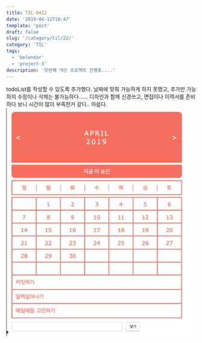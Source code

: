 ```yaml
---
title: TIL-0412
date: '2019-04-12T18:47'
template: 'post'
draft: false
slug: '/category/til/22/'
category: 'TIL'
tags:
  - 'belendar'
  - 'project-3'
description: '첫번째 개인 프로젝트 진행중....'
---
```


todoList를 작성할 수 있도록 추가했다. 날짜에 맞춰 가능하게 하지 못했고, 추가만 가능하지 수정이나 삭제는 불가능하다......
디자인과 함께 신경쓰고, 면접이나 이력서를 준비하다 보니 시간이 많이 부족한거 같다.. 아쉽다.
![첫 디자인...](/media/belendar_image_2.png)
